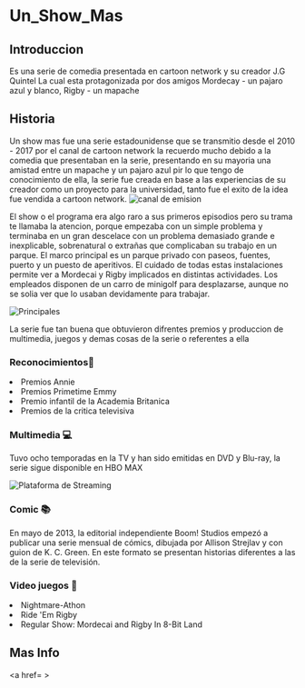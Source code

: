 # Un_Show_Mas
 ## Introduccion
 Es una serie de comedia presentada en cartoon network y su creador J.G Quintel La cual esta protagonizada por dos amigos
 Mordecay - un pajaro azul y blanco, Rigby - un mapache

 ## Historia 
 Un show mas fue una serie estadounidense que se transmitio desde el 2010 - 2017 por el canal de cartoon network la recuerdo mucho
 debido a la comedia que presentaban en la serie, presentando en su mayoria una amistad entre un mapache y un pajaro azul pir lo que tengo de conocimiento de ella, la serie fue creada en base a las experiencias de su creador como un proyecto para la universidad, tanto fue el exito
 de la idea fue vendida a cartoon network.
 ![canal de emision](https://www.google.com/url?sa=i&url=https%3A%2F%2Fwww.deviantart.com%2Fraceseaboyextra%2Fart%2FCartoon-Network-Logo-988401581&psig=AOvVaw2isPHZ9wSWE12GhuRAFso2&ust=1709221150740000&source=images&cd=vfe&opi=89978449&ved=0CBIQjRxqFwoTCNiRuo2vzoQDFQAAAAAdAAAAABAE)


El show o el programa era algo raro a sus primeros episodios pero su trama te llamaba la atencion, porque empezaba con un simple problema y terminaba en un gran descelace con un problema demasiado grande e inexplicable, sobrenatural o extrañas que complicaban su trabajo en un parque. El marco principal es un parque privado con paseos, fuentes, puerto y un puesto de aperitivos.​ El cuidado de todas estas instalaciones permite ver a Mordecai y Rigby implicados en distintas actividades.​ Los empleados disponen de un carro de minigolf para desplazarse, aunque no se solia ver que lo usaban devidamente para trabajar.

![Principales](https://www.google.com/url?sa=i&url=https%3A%2F%2Fcustom-cursor.com%2Fes%2Fcollection%2Fcartoons%2Fregular-show-mordecai-rigby&psig=AOvVaw1AVfmPul7SbbOOcekVcZcx&ust=1709221253352000&source=images&cd=vfe&opi=89978449&ved=0CBIQjRxqFwoTCKiYpL-vzoQDFQAAAAAdAAAAABAE)


La serie fue tan buena que obtuvieron difrentes premios y produccion de multimedia, juegos y demas cosas de la serie o referentes a ella
### Reconocimientos🏅
<lu>
<li> Premios Annie</li>
<li> Premios Primetime Emmy</li>
<li> Premio infantil de la Academia Britanica</li>
<li> Premios de la critica televisiva</li>
</lu>

### Multimedia 💻
Tuvo ocho temporadas en la TV y han sido emitidas en DVD y Blu-ray, la serie sigue disponible en HBO MAX

![Plataforma de Streaming](https://www.google.com/url?sa=i&url=https%3A%2F%2Fcomputerhoy.com%2Fnoticias%2Fentretenimiento%2Fque-es-hbo-max-catalogo-630059&psig=AOvVaw1GPnhquq5STq9DmAMbw7R0&ust=1709221040761000&source=images&cd=vfe&opi=89978449&ved=0CBIQjRxqFwoTCJDJ-9iuzoQDFQAAAAAdAAAAABAE)


### Comic 📚
En mayo de 2013, la editorial independiente Boom! Studios empezó a publicar una serie mensual de cómics, dibujada por Allison Strejlav y con guion de K. C. Green. En este formato se presentan historias diferentes a las de la serie de televisión. 

### Video juegos 📱
<lu>
<li> Nightmare-Athon </li>
<li> Ride 'Em Rigby </li>
<li> Regular Show: Mordecai and Rigby In 8-Bit Land</li>
</lu>

## Mas Info
<a href= >